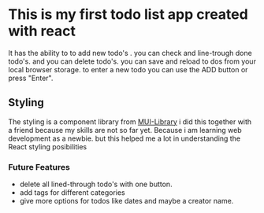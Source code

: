 # This is my first todo list app created with react

It has the ability to to add new todo's .
you can check and line-trough done todo's.
and you can delete todo's.
you can save and reload to dos from your local browser storage.
to enter a new todo you can use the ADD button or press "Enter".

## Styling

The styling is a component library from [MUI-Library](https://mui.com/)
i did this together with a friend because my skills are not so far yet. Because i am learning web development as a newbie.
but this helped me a lot in understanding the React styling posibilities

### Future Features

- delete all lined-through todo's with one button.
- add tags for different categories
- give more options for todos like dates and maybe a creator name.
